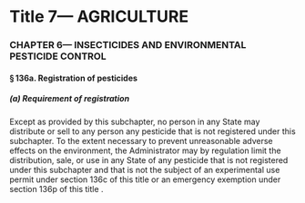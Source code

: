 
# Title 7— AGRICULTURE
### CHAPTER 6— INSECTICIDES AND ENVIRONMENTAL PESTICIDE CONTROL
#### § 136a. Registration of pesticides
##### (a) Requirement of registration

Except as provided by this subchapter, no person in any State may distribute or sell to any person any pesticide that is not registered under this subchapter. To the extent necessary to prevent unreasonable adverse effects on the environment, the Administrator may by regulation limit the distribution, sale, or use in any State of any pesticide that is not registered under this subchapter and that is not the subject of an experimental use permit under section 136c of this title or an emergency exemption under section 136p of this title .
